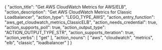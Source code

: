 {
"action_title": "Get AWS CloudWatch Metrics for AWS/ELB",
"action_description": "Get AWS CloudWatch Metrics for Classic Loadbalancer",
"action_type": "LEGO_TYPE_AWS",
"action_entry_function": "aws_get_cloudwatch_metrics_ClassicELB",
"action_needs_credential": true,
"action_supports_poll": true,
"action_output_type": "ACTION_OUTPUT_TYPE_STR",
"action_supports_iteration": true,
"action_verbs": [
"get"
],
"action_nouns": [
"aws",
"cloudwatch",
"metrics",
"elb",
"classic",
"loadbalancer"
]
}
